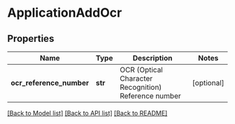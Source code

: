 # ApplicationAddOcr

## Properties
Name | Type | Description | Notes
------------ | ------------- | ------------- | -------------
**ocr_reference_number** | **str** | OCR (Optical Character Recognition) Reference number | [optional] 

[[Back to Model list]](../README.md#documentation-for-models) [[Back to API list]](../README.md#documentation-for-api-endpoints) [[Back to README]](../README.md)

